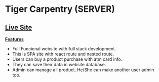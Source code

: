# Tiger Carpentry (SERVER)
## [Live Site](https://tiger-carpentry.web.app/)

<u><b>Features</b></u>
* Full Funcional website with full stack development.
* This is SPA site with react route and nested route.
* Users can buy a product purchase with atm card info.
* They can save their data in website database.
* Admin can manage all product. He/She can make another user admin too.